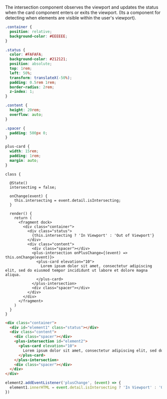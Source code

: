 The intersection component observes the viewport and updates the status when the card component 
enters or exits the viewport. (Its a component for detecting when elements are visible within the user's viewport).

```css [style]
.container {
  position: relative;
  background-color: #EEEEEE;
}

.status {
  color: #FAFAFA;
  background-color: #212121;
  position: absolute;
  top: 1rem;
  left: 50%;
  transform: translateX(-50%);
  padding: 0.5rem 1rem;
  border-radius: 2rem;
  z-index: 1;
}

.content {
  height: 20rem;
  overflow: auto;
}

.spacer {
  padding: 500px 0;
}

plus-card {
  width: 15rem;
  padding: 1rem;
  margin: auto;
}
```

```tsx [script]
class {
  
  @State()
  intersecting = false;

  onChange(event) {
    this.intersecting = event.detail.isIntersecting;
  }

  render() {
    return (
      <fragment dock>
        <div class="container">
          <div class="status">
            {this.intersecting ? 'In Viewport' : 'Out of Viewport'}
          </div>
          <div class="content">
            <div class="spacer"></div> 
            <plus-intersection onPlusChange={(event) => this.onChange(event)}>
              <plus-card elevation="10">
                Lorem ipsum dolor sit amet, consectetur adipiscing elit, sed do eiusmod tempor incididunt ut labore et dolore magna aliqua.
              </plus-card>
            </plus-intersection>
            <div class="spacer"></div> 
          </div>
        </div>
      </fragment>
    )
  }
}
```

```html [javascript:template]
<div class="container">
  <div id="element1" class="status"></div>
  <div class="content">
    <div class="spacer"></div> 
    <plus-intersection id="element2">
      <plus-card elevation="10">
        Lorem ipsum dolor sit amet, consectetur adipiscing elit, sed do eiusmod tempor incididunt ut labore et dolore magna aliqua.
      </plus-card>
    </plus-intersection>
    <div class="spacer"></div> 
  </div>
</div>
```

```js [javascript:script]
element2.addEventListener('plusChange', (event) => {
  element1.innerHTML = event.detail.isIntersecting ? 'In Viewport' : 'Out of Viewport';
})
```